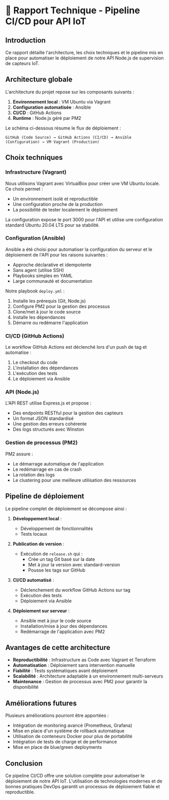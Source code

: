# 📄 Rapport Technique - Pipeline CI/CD pour API IoT

## Introduction

Ce rapport détaille l'architecture, les choix techniques et le pipeline mis en place pour automatiser le déploiement de notre API Node.js de supervision de capteurs IoT.

## Architecture globale

L'architecture du projet repose sur les composants suivants :

1. **Environnement local** : VM Ubuntu via Vagrant
2. **Configuration automatisée** : Ansible
3. **CI/CD** : GitHub Actions
4. **Runtime** : Node.js géré par PM2

Le schéma ci-dessous résume le flux de déploiement :

```
GitHub (Code Source) → GitHub Actions (CI/CD) → Ansible (Configuration) → VM Vagrant (Production)
```

## Choix techniques

### Infrastructure (Vagrant)

Nous utilisons Vagrant avec VirtualBox pour créer une VM Ubuntu locale. Ce choix permet :
- Un environnement isolé et reproductible
- Une configuration proche de la production
- La possibilité de tester localement le déploiement

La configuration expose le port 3000 pour l'API et utilise une configuration standard Ubuntu 20.04 LTS pour sa stabilité.

### Configuration (Ansible)

Ansible a été choisi pour automatiser la configuration du serveur et le déploiement de l'API pour les raisons suivantes :
- Approche déclarative et idempotente
- Sans agent (utilise SSH)
- Playbooks simples en YAML
- Large communauté et documentation

Notre playbook `deploy.yml` :
1. Installe les prérequis (Git, Node.js)
2. Configure PM2 pour la gestion des processus
3. Clone/met à jour le code source
4. Installe les dépendances
5. Démarre ou redémarre l'application

### CI/CD (GitHub Actions)

Le workflow GitHub Actions est déclenché lors d'un push de tag et automatise :
1. Le checkout du code
2. L'installation des dépendances
3. L'exécution des tests
4. Le déploiement via Ansible

### API (Node.js)

L'API REST utilise Express.js et propose :
- Des endpoints RESTful pour la gestion des capteurs
- Un format JSON standardisé
- Une gestion des erreurs cohérente
- Des logs structurés avec Winston

### Gestion de processus (PM2)

PM2 assure :
- Le démarrage automatique de l'application
- Le redémarrage en cas de crash
- La rotation des logs
- Le clustering pour une meilleure utilisation des ressources

## Pipeline de déploiement

Le pipeline complet de déploiement se décompose ainsi :

1. **Développement local** :
   - Développement de fonctionnalités
   - Tests locaux

2. **Publication de version** :
   - Exécution de `release.sh` qui :
     - Crée un tag Git basé sur la date
     - Met à jour la version avec standard-version
     - Pousse les tags sur GitHub

3. **CI/CD automatisé** :
   - Déclenchement du workflow GitHub Actions sur tag
   - Exécution des tests
   - Déploiement via Ansible

4. **Déploiement sur serveur** :
   - Ansible met à jour le code source
   - Installation/mise à jour des dépendances
   - Redémarrage de l'application avec PM2

## Avantages de cette architecture

- **Reproductibilité** : Infrastructure as Code avec Vagrant et Terraform
- **Automatisation** : Déploiement sans intervention manuelle
- **Fiabilité** : Tests systématiques avant déploiement
- **Scalabilité** : Architecture adaptable à un environnement multi-serveurs
- **Maintenance** : Gestion de processus avec PM2 pour garantir la disponibilité

## Améliorations futures

Plusieurs améliorations pourront être apportées :
- Intégration de monitoring avancé (Prometheus, Grafana)
- Mise en place d'un système de rollback automatique
- Utilisation de conteneurs Docker pour plus de portabilité
- Intégration de tests de charge et de performance
- Mise en place de blue/green deployments

## Conclusion

Ce pipeline CI/CD offre une solution complète pour automatiser le déploiement de notre API IoT. L'utilisation de technologies modernes et de bonnes pratiques DevOps garantit un processus de déploiement fiable et reproductible.
